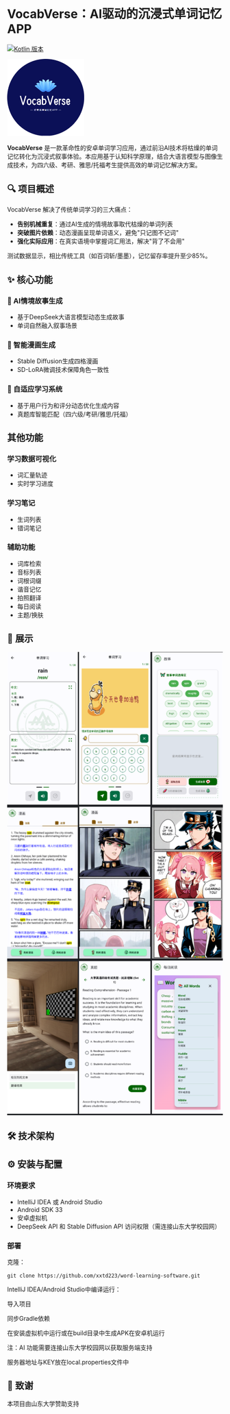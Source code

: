 # VocabVerse：AI驱动的沉浸式单词记忆APP

[![Kotlin 版本](https://img.shields.io/badge/Kotlin-1.8.20-blue.svg)](https://kotlinlang.org)

<img src="picture/logo.png" alt="VocabVerse 徽标" width="180"/>

**VocabVerse** 是一款革命性的安卓单词学习应用，通过前沿AI技术将枯燥的单词记忆转化为沉浸式叙事体验。本应用基于认知科学原理，结合大语言模型与图像生成技术，为四六级、考研、雅思/托福考生提供高效的单词记忆解决方案。

## 🔍 项目概述

VocabVerse 解决了传统单词学习的三大痛点：
- **告别机械重复**：通过AI生成的情境故事取代枯燥的单词列表
- **突破图片依赖**：动态漫画呈现单词语义，避免"只记图不记词"
- **强化实际应用**：在真实语境中掌握词汇用法，解决"背了不会用"

测试数据显示，相比传统工具（如百词斩/墨墨），记忆留存率提升至少85%。

## ✨ 核心功能

### 📖 AI情境故事生成
- 基于DeepSeek大语言模型动态生成故事
- 单词自然融入叙事场景

### 🎨 智能漫画生成
- Stable Diffusion生成四格漫画
- SD-LoRA微调技术保障角色一致性

### 🔄 自适应学习系统
- 基于用户行为和评分动态优化生成内容
- 真题库智能匹配（四六级/考研/雅思/托福）

## 其他功能
### 学习数据可视化
- 词汇量轨迹
- 实时学习进度

### 学习笔记
- 生词列表
- 错词笔记

### 辅助功能
- 词库检索
- 音标列表
- 词根词缀
- 谐音记忆
- 拍照翻译
- 每日阅读
- 主题/换肤

## 📸 展示

<img src="picture/show.png" alt="功能展示" width="757"/>


## 🛠️ 技术架构


## ⚙️ 安装与配置

### 环境要求
- IntelliJ IDEA 或 Android Studio
- Android SDK 33
- 安卓虚拟机
- DeepSeek API 和 Stable Diffusion API 访问权限（需连接山东大学校园网）

### 部署
克隆：
```
git clone https://github.com/xxtd223/word-learning-software.git
```

IntelliJ IDEA/Android Studio中编译运行：

导入项目

同步Gradle依赖

在安装虚拟机中运行或在build目录中生成APK在安卓机运行

注：AI 功能需要连接山东大学校园网以获取服务端支持

服务器地址与KEY放在local.properties文件中

## 🙏 致谢
本项目由山东大学赞助支持